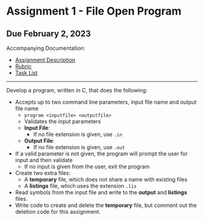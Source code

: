 # Assignment 1 - File Open Program

## Due February 2, 2023

Accompanying Documentation:
- [Assignment Description](docs/fileopenassignment.pdf)
- [Rubric](docs/fileopenrubric.pdf)
- [Task List](docs/tasklist.docx)

---

Develop a program, written in C, that does the following:
- Accepts up to two command line parameters, input file name and output file name
    - `program <inputfile> <outputfile>`
    - Validates the input parameters
    - **Input File**:
        - If no file extension is given, use `.in`
    - **Output File**:
        - If no file extension is given, use `.out`
- If a valid parameter is not given, the program will prompt the user for input and then validate
    - If no input is given from the user, exit the program
- Create two extra files:
    - A **temporary** file, which does not share a name with existing files
    - A **listings** file, which uses the extension `.lis`
- Read symbols from the input file and write to the **output** and **listings** files. 
- Write code to create and delete the **temporary** file, but comment out the deletion code for this assignment.